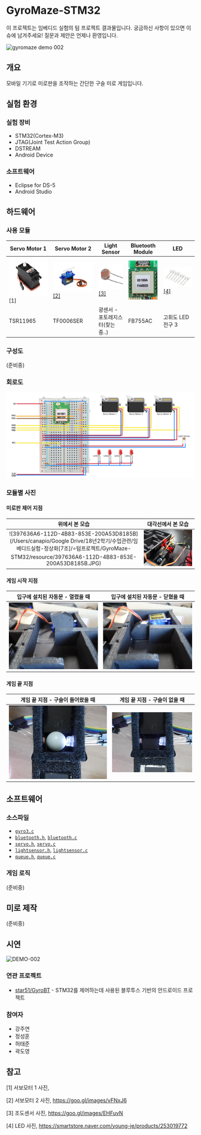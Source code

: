 # GyroMaze-STM32
이 프로젝트는 임베디드 실험의 텀 프로젝트 결과물입니다. 궁금하신 사항이 있으면 이슈에 남겨주세요! 질문과 제안은 언제나 환영입니다.

![gyromaze demo 002](resource/demo-001.gif)

## 개요

모바일 기기로 미로판을 조작하는 간단한 구슬 미로 게임입니다. 

## 실험 환경

### 실험 장비

- STM32(Cortex-M3)
- JTAG(Joint Test Action Group)
- DSTREAM
- Android Device

### 소프트웨어

- Eclipse for DS-5
- Android Studio

## 하드웨어

### 사용 모듈

| Servo Motor 1                     | Servo Motor 2                                                | Light Sensor                                                 | Bluetooth Module                            | LED                                                          |
| --------------------------------- | ------------------------------------------------------------ | ------------------------------------------------------------ | ------------------------------------------- | ------------------------------------------------------------ |
| ![servo1](resource/servo1.jpg)[1] | ![servo2](resource/servo2.jpg)[[2]](https://goo.gl/images/vFNxJ6) | [![lightsensor](resource/lightsensor.jpeg)[3]](https://goo.gl/images/EHFuvN) | ![bluetooth module](resource/bluetooth.png) | ![led](resource/led.png)[[4]](https://smartstore.naver.com/young-je/products/253019772) |
| TSR11965                          | TF0006SER                                                    | 광센서 - 포토레지스터(찾는중..)                              | FB755AC                                     | 고휘도 LED전구 3                                             |

### 구성도

(준비중)

### 회로도

![모듈과 브레드보드](resource/modules_breadboard.png)

### 모듈별 사진

#### 미로판 제어 지점

|                        위에서 본 모습                        |                      대각선에서 본 모습                      |
| :----------------------------------------------------------: | :----------------------------------------------------------: |
| ![397636A6-112D-4B83-853E-200A53D8185B](/Users/canapio/Google Drive/18년2학기/수업관련/임베디드실험-정상화[7조]/⭐️텀프로젝트/GyroMaze-STM32/resource/397636A6-112D-4B83-853E-200A53D8185B.JPG) | ![02542460-0DDD-4341-888B-A4FD266E6D54](resource/02542460-0DDD-4341-888B-A4FD266E6D54.JPG) |

#### 게임 시작 지점

|               입구에 설치된 자동문 - 열렸을 때               |               입구에 설치된 자동문 - 닫혔을 때               |
| :----------------------------------------------------------: | :----------------------------------------------------------: |
| ![9EF86831-0276-433F-A960-36CD2DF37754](resource/9EF86831-0276-433F-A960-36CD2DF37754.JPG) | ![C623DCD5-6099-4872-8271-E882BE166C12](resource/C623DCD5-6099-4872-8271-E882BE166C12.JPG) |

#### 게임 끝 지점

|              게임 끝 지점 - 구슬이 들어왔을 때               |                게임 끝 지점 - 구슬이 없을 때                 |
| :----------------------------------------------------------: | :----------------------------------------------------------: |
| ![12E8D8A7-CE0D-47B7-BEF6-C37DAC57F290](resource/12E8D8A7-CE0D-47B7-BEF6-C37DAC57F290.JPG) | ![ECF4DE6E-2FA1-4772-B9B6-166E88DD01FA](resource/ECF4DE6E-2FA1-4772-B9B6-166E88DD01FA.JPG) |

## 소프트웨어

### 소스파일

- [`gyro3.c`](ens7_20/gyro3.c)
- [`bluetooth.h`](ens7_20/bluetooth.h), [`bluetooth.c`](ens7_20/bluetooth.c)
- [`servo.h`](ens7_20/servo.h), [`servo.c`](ens7_20/servo.c)
- [`lightsensor.h`](ens7_20/lightsensor.h), [`lightsensor.c`](ens7_20/lightsensor.c)
- [`queue.h`](ens7_20/queue.h), [`queue.c`](ens7_20/queue.c)

### 게임 로직

(준비중)

## 미로 제작

(준비중)

## 시연

![DEMO-002](resource/DEMO-002.gif)

### 연관 프로젝트

- [star51/GyroBT](https://github.com/star51/GyroBT) - STM32를 제어하는데 사용된 블루투스 기반의 안드로이드 프로젝트

### 참여자

- 강주연
- 정성훈
- 허태준
- 곽도영

## 참고

[1] 서보모터 1 사진, 

[2] 서보모터 2 사진, https://goo.gl/images/vFNxJ6

[3] 조도센서 사진, https://goo.gl/images/EHFuvN

[4] LED 사진, https://smartstore.naver.com/young-je/products/253019772